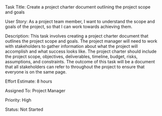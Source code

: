 Task Title: Create a project charter document outlining the project scope and goals

User Story: As a project team member, I want to understand the scope and goals of the project, so that I can work towards achieving them.

Description: This task involves creating a project charter document that outlines the project scope and goals. The project manager will need to work with stakeholders to gather information about what the project will accomplish and what success looks like. The project charter should include the project scope, objectives, deliverables, timeline, budget, risks, assumptions, and constraints. The outcome of this task will be a document that all stakeholders can refer to throughout the project to ensure that everyone is on the same page.

Effort Estimate: 8 hours

Assigned To: Project Manager

Priority: High

Status: Not Started